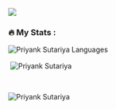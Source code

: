 <!-- replace x.x.x with actual version -->
<img
  src="https://cr-ss-service.azurewebsites.net/api/ScreenShot?widget=summary&username=bmiit145&badges=2&show-avatar=true&style=--header-bg-color:%23000;--border-radius:10px"
/>
### :fire: My Stats :
<p><img align="left" src="https://github-readme-stats.vercel.app/api/top-langs?username=bmiit145&show_icons=true&locale=en&layout=compact&theme=tokyonight" alt="Priyank Sutariya Languages" /></p>
<br/>

<p>&nbsp;<img align="center" src="https://github-readme-stats.vercel.app/api?username=bmiit145&show_icons=true&locale=en&theme=tokyonight" alt="Priyank Sutariya" /></p>
<br/>

<p><img align="center" src="https://github-readme-streak-stats.herokuapp.com/?user=bmiit145&&theme=tokyonight" alt="Priyank Sutariya" /></p>
<br/>
<!-- <img
  src="https://cr-skills-chart-widget.azurewebsites.net/api/api?username=bmiit145"
/>
-->

<!-- <div align="center">
  <h1> Total Viewers </h1>
  <img src="https://profile-counter.glitch.me/bmiit145/count.svg?"  />
</div>
-->
